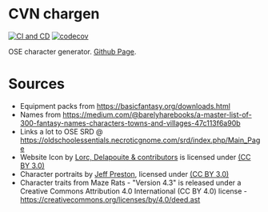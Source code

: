 # CVN chargen

[![CI and CD](https://github.com/rceuls/cvn-chargen/actions/workflows/ci-wf.yml/badge.svg)](https://github.com/rceuls/cvn-chargen/actions/workflows/ci-wf.yml)
[![codecov](https://codecov.io/gh/rceuls/cvn-chargen/branch/main/graph/badge.svg)](https://codecov.io/gh/rceuls/cvn-chargen)

OSE character generator. [Github Page](https://rceuls.github.io/cvn-chargen/).

# Sources

- Equipment packs from <https://basicfantasy.org/downloads.html>
- Names from <https://medium.com/@barelyharebooks/a-master-list-of-300-fantasy-names-characters-towns-and-villages-47c113f6a90b>
- Links a lot to OSE SRD @ <https://oldschoolessentials.necroticgnome.com/srd/index.php/Main_Page>
- Website Icon by [Lorc, Delapouite & contributors](https://game-icons.net/) is licensed under [(CC BY 3.0)](https://creativecommons.org/licenses/by/3.0/)
- Character portraits by [Jeff Preston](http://team-preston.com/), licensed under [(CC BY 3.0)](https://creativecommons.org/licenses/by/3.0/)
- Character traits from Maze Rats - "Version 4.3" is released under a Creative Commons Attribution 4.0 International (CC BY 4.0) license - <https://creativecommons.org/licenses/by/4.0/deed.ast>
